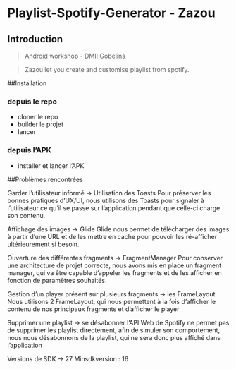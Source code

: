# Playlist-Spotify-Generator - Zazou

## Introduction

> Android workshop - DMII Gobelins

> Zazou let you create and customise playlist from spotify.



##Installation
### depuis le repo
- cloner le repo
- builder le projet
- lancer

### depuis l’APK
- installer et lancer l’APK

##Problèmes rencontrées

Garder l’utilisateur informé → Utilisation des Toasts
Pour préserver les bonnes pratiques d’UX/UI, nous utilisons des Toasts pour signaler à l’utilisateur ce qu’il se passe sur l’application pendant que celle-ci charge son contenu.

Affichage des images → Glide
Glide nous permet de télécharger des images à partir d’une URL et de les mettre en cache pour pouvoir les ré-afficher ultérieurement si besoin.

Ouverture des différentes fragments → FragmentManager
Pour conserver une architecture de projet correcte, nous avons mis en place un fragment manager, qui va être capable d’appeler les fragments et de les afficher en fonction de paramètres souhaités.

Gestion d’un player présent sur plusieurs fragments → les FrameLayout
Nous utilisons 2 FrameLayout, qui nous permettent à la fois d’afficher le contenu de nos principaux fragments et d’afficher le player

Supprimer une playlist → se désabonner
l’API Web de Spotify ne permet pas de supprimer les playlist directement, afin de simuler son comportement, nous nous désabonnons de la playlist, qui ne sera donc plus affiché dans l’application


Versions de SDK -> 27
Minsdkversion : 16
